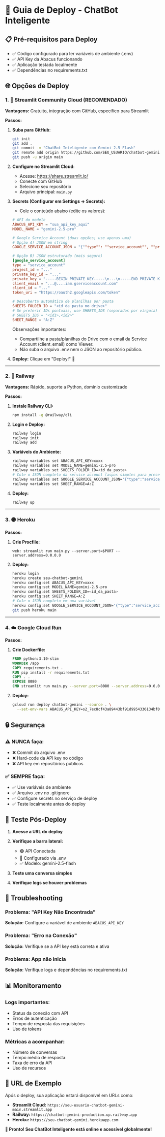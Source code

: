 # 🚀 Guia de Deploy - ChatBot Inteligente

## 📋 Pré-requisitos para Deploy

- ✅ Código configurado para ler variáveis de ambiente (.env)
- ✅ API Key da Abacus funcionando
- ✅ Aplicação testada localmente
- ✅ Dependências no requirements.txt

## 🌐 Opções de Deploy

### 1. 🎈 Streamlit Community Cloud (RECOMENDADO)

**Vantagens:** Gratuito, integração com GitHub, específico para Streamlit

**Passos:**

1. **Suba para GitHub:**
   ```bash
   git init
   git add .
   git commit -m "ChatBot Inteligente com Gemini 2.5 Flash"
   git remote add origin https://github.com/SEU_USUARIO/chatbot-gemini
   git push -u origin main
   ```

2. **Configure no Streamlit Cloud:**
   - Acesse: https://share.streamlit.io/
   - Conecte com GitHub
   - Selecione seu repositório
   - Arquivo principal: `main.py`

3. **Secrets (Configurar em Settings → Secrets):**
   - Cole o conteúdo abaixo (edite os valores):
   ```toml
   # API do modelo
   ABACUS_API_KEY = "sua_api_key_aqui"
   MODEL_NAME = "gemini-2.5-pro"

   # Google Service Account (duas opções; use apenas uma)
   # Opção A) JSON em string
   GOOGLE_SERVICE_ACCOUNT_JSON = "{""type"": ""service_account"", ""project_id"": ""..."", ...}"
   
   # Opção B) JSON estruturado (mais seguro)
   [google_service_account]
   type = "service_account"
   project_id = "..."
   private_key_id = "..."
   private_key = "-----BEGIN PRIVATE KEY-----\n...\n-----END PRIVATE KEY-----\n"
   client_email = "...@....iam.gserviceaccount.com"
   client_id = "..."
   token_uri = "https://oauth2.googleapis.com/token"

   # Descoberta automática de planilhas por pasta
   SHEETS_FOLDER_ID = "<id_da_pasta_no_drive>"
   # Se preferir IDs pontuais, use SHEETS_IDS (separados por vírgula)
   # SHEETS_IDS = "<id1>,<id2>"
   SHEET_RANGE = "A:Z"
   ```

   Observações importantes:
   - Compartilhe a pasta/planilhas do Drive com o email da Service Account (client_email) como Viewer.
   - Não suba o arquivo .env nem o JSON ao repositório público.

4. **Deploy:** Clique em "Deploy!" 🚀

---

### 2. 🚂 Railway

**Vantagens:** Rápido, suporte a Python, domínio customizado

**Passos:**

1. **Instale Railway CLI:**
   ```bash
   npm install -g @railway/cli
   ```

2. **Login e Deploy:**
   ```bash
   railway login
   railway init
   railway add
   ```

3. **Variáveis de Ambiente:**
   ```bash
   railway variables set ABACUS_API_KEY=xxxx
   railway variables set MODEL_NAME=gemini-2.5-pro
   railway variables set SHEETS_FOLDER_ID=<id_da_pasta>
   # Cole o JSON completo da service account (aspas simples para preservar quebras):
   railway variables set GOOGLE_SERVICE_ACCOUNT_JSON='{"type":"service_account",...}'
   railway variables set SHEET_RANGE=A:Z
   ```

4. **Deploy:**
   ```bash
   railway up
   ```

---

### 3. 🟣 Heroku

**Passos:**

1. **Crie Procfile:**
   ```
   web: streamlit run main.py --server.port=$PORT --server.address=0.0.0.0
   ```

2. **Deploy:**
   ```bash
   heroku login
   heroku create seu-chatbot-gemini
   heroku config:set ABACUS_API_KEY=xxxx
   heroku config:set MODEL_NAME=gemini-2.5-pro
   heroku config:set SHEETS_FOLDER_ID=<id_da_pasta>
   heroku config:set SHEET_RANGE=A:Z
   # Cole o JSON completo em uma variável
   heroku config:set GOOGLE_SERVICE_ACCOUNT_JSON='{"type":"service_account",...}'
   git push heroku main
   ```

---

### 4. ☁️ Google Cloud Run

**Passos:**

1. **Crie Dockerfile:**
   ```dockerfile
   FROM python:3.10-slim
   WORKDIR /app
   COPY requirements.txt .
   RUN pip install -r requirements.txt
   COPY . .
   EXPOSE 8080
   CMD streamlit run main.py --server.port=8080 --server.address=0.0.0.0
   ```

2. **Deploy:**
   ```bash
   gcloud run deploy chatbot-gemini --source . \
     --set-env-vars ABACUS_API_KEY=s2_7ec8cf43a89443bf91d9954336134bf0,MODEL_NAME=gemini-2.5-flash
   ```

## 🔒 Segurança

### ⚠️ NUNCA faça:
- ❌ Commit do arquivo .env
- ❌ Hard-code da API key no código
- ❌ API key em repositórios públicos

### ✅ SEMPRE faça:
- ✅ Use variáveis de ambiente
- ✅ Arquivo .env no .gitignore
- ✅ Configure secrets no serviço de deploy
- ✅ Teste localmente antes do deploy

## 🧪 Teste Pós-Deploy

1. **Acesse a URL do deploy**
2. **Verifique a barra lateral:**
   - 🟢 API Conectada
   - 🔑 Configurado via .env
   - ✅ Modelo: gemini-2.5-flash

3. **Teste uma conversa simples**
4. **Verifique logs se houver problemas**

## 🔧 Troubleshooting

### Problema: "API Key Não Encontrada"
**Solução:** Configure a variável de ambiente `ABACUS_API_KEY`

### Problema: "Erro na Conexão"
**Solução:** Verifique se a API key está correta e ativa

### Problema: App não inicia
**Solução:** Verifique logs e dependências no requirements.txt

## 📊 Monitoramento

### Logs importantes:
- Status da conexão com API
- Erros de autenticação
- Tempo de resposta das requisições
- Uso de tokens

### Métricas a acompanhar:
- Número de conversas
- Tempo médio de resposta
- Taxa de erro da API
- Uso de recursos

## 🎯 URL de Exemplo

Após o deploy, sua aplicação estará disponível em URLs como:
- **Streamlit Cloud:** `https://seu-usuario-chatbot-gemini-main.streamlit.app`
- **Railway:** `https://chatbot-gemini-production.up.railway.app`
- **Heroku:** `https://seu-chatbot-gemini.herokuapp.com`

**🎉 Pronto! Seu ChatBot Inteligente está online e acessível globalmente!**